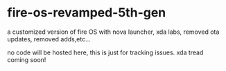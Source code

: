 # fire-os-revamped-5th-gen
a customized version of fire OS  with nova launcher, xda labs, removed ota updates, removed adds,etc... 

no code will be hosted here, this is just for tracking issues.
xda tread coming soon!
